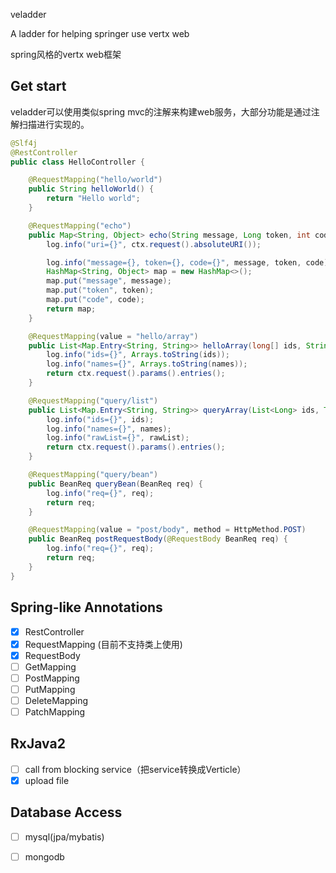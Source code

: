 veladder

A ladder for helping springer use vertx web

spring风格的vertx web框架



## Get start

veladder可以使用类似spring mvc的注解来构建web服务，大部分功能是通过注解扫描进行实现的。

``` java
@Slf4j
@RestController
public class HelloController {

    @RequestMapping("hello/world")
    public String helloWorld() {
        return "Hello world";
    }

    @RequestMapping("echo")
    public Map<String, Object> echo(String message, Long token, int code, RoutingContext ctx) {
        log.info("uri={}", ctx.request().absoluteURI());

        log.info("message={}, token={}, code={}", message, token, code);
        HashMap<String, Object> map = new HashMap<>();
        map.put("message", message);
        map.put("token", token);
        map.put("code", code);
        return map;
    }

    @RequestMapping(value = "hello/array")
    public List<Map.Entry<String, String>> helloArray(long[] ids, String[] names, RoutingContext ctx) {
        log.info("ids={}", Arrays.toString(ids));
        log.info("names={}", Arrays.toString(names));
        return ctx.request().params().entries();
    }

    @RequestMapping("query/list")
    public List<Map.Entry<String, String>> queryArray(List<Long> ids, TreeSet<String> names, LinkedList rawList, RoutingContext ctx) {
        log.info("ids={}", ids);
        log.info("names={}", names);
        log.info("rawList={}", rawList);
        return ctx.request().params().entries();
    }

    @RequestMapping("query/bean")
    public BeanReq queryBean(BeanReq req) {
        log.info("req={}", req);
        return req;
    }

    @RequestMapping(value = "post/body", method = HttpMethod.POST)
    public BeanReq postRequestBody(@RequestBody BeanReq req) {
        log.info("req={}", req);
        return req;
    }
}
```

## Spring-like Annotations
- [x] RestController
- [x] RequestMapping (目前不支持类上使用)
- [x] RequestBody
- [ ] GetMapping
- [ ] PostMapping
- [ ] PutMapping
- [ ] DeleteMapping
- [ ] PatchMapping

## RxJava2
- [ ] call from blocking service（把service转换成Verticle）
- [x] upload file

## Database Access
- [ ] mysql(jpa/mybatis)
- [ ] mongodb




